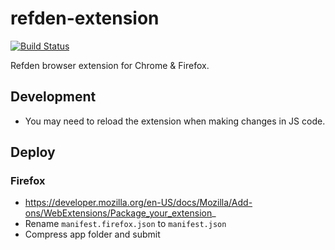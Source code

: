# refden-extension

[![Build Status](https://travis-ci.org/Refden/refden-extension.svg?branch=master)](https://travis-ci.org/Refden/refden-extension)

Refden browser extension for Chrome & Firefox.

## Development

- You may need to reload the extension when making changes in JS code.

## Deploy

### Firefox

- https://developer.mozilla.org/en-US/docs/Mozilla/Add-ons/WebExtensions/Package_your_extension_
- Rename `manifest.firefox.json` to `manifest.json`
- Compress app folder and submit
